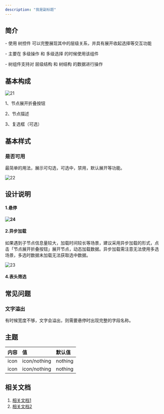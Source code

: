 ```yaml
---
description: "我是副标题"
---
```

<!--副标题具体写法见源代码模式-->

## 简介

\- 使用 树控件 可以完整展现其中的层级关系，并具有展开收起选择等交互功能

\- 主要在 多级操作 和 多级选择 的时候使用该组件

\- 树组件支持对 层级结构 和 树结构 的数据进行操作



## 基本构成
![21](../../../images/tree/21.png)

1、节点展开折叠按钮

2、节点描述

3、复选框（可选）


## 基本样式
### 是否可用

最简单的用法，展示可勾选，可选中，禁用，默认展开等功能。

![22](../../../images/tree/22.png)


## 设计说明
#### 1.悬停

#### ![24](../../../images/tree/24.png)





#### 2.异步加载

如果遇到子节点信息量较大，加载时间较长等场景，建议采用异步加载的形式，点击「节点展开折叠按钮」展开节点，动态加载数据。异步加载需注意无法使用多选场景，多选时数据未加载无法获取选中数据。

![23](../../../images/tree/23.png)

#### 4.表头筛选



## 常见问题

### 文字溢出

有时候宽度不够，文字会溢出，则需要悬停时出现完整的字段名称。






## 主题

| 内容 | 值           | 默认值  |
| :--- | :----------- | :------ |
| icon | icon/nothing | nothing |
| icon | icon/nothing | nothing |


## 相关文档

1. [相关文档1](https://www.ucloud.cn)
2. [相关文档2](https://www.ucloud.cn)
